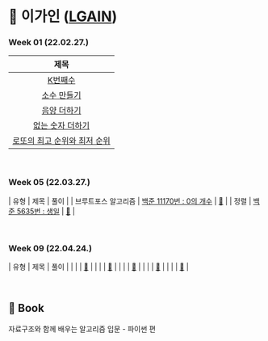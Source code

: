 # 🐤 이가인 ([LGAIN](github.com/LGAIN))
### Week 01 (22.02.27.)
| 제목 |
| :--: |
| <a href="https://programmers.co.kr/learn/courses/30/lessons/42748">K번째수</a> |
| <a href="https://programmers.co.kr/learn/courses/30/lessons/12977">소수 만들기</a> |
| <a href="https://programmers.co.kr/learn/courses/30/lessons/76501">음양 더하기</a> |
| <a href="https://programmers.co.kr/learn/courses/30/lessons/86051">없는 숫자 더하기</a> |
| <a href="https://programmers.co.kr/learn/courses/30/lessons/77484">로또의 최고 순위와 최저 순위</a> |

<br>

### Week 05 (22.03.27.)
| 유형 | 제목 | 풀이 |
| 브루트포스 알고리즘 | <a href="https://www.acmicpc.net/problem/11170">백준 11170번 : 0의 개수</a> | <a href="https://github.com/b1urrrr/Algorithm-Study/blob/main/이가인/WEEK05/11170_0의%20개수.ipynb">🔗</a> |
| 정렬 | <a href="https://www.acmicpc.net/problem/5635">백준 5635번 : 생일</a> | <a href="https://github.com/b1urrrr/Algorithm-Study/blob/main/이가인/WEEK05/5635%20생일.ipynb">🔗</a> |

<br>

### Week 09 (22.04.24.)
| 유형 | 제목 | 풀이 |
|  | <a href=""></a> | <a href="">🔗</a> |
|  | <a href=""></a> | <a href="">🔗</a> |
|  | <a href=""></a> | <a href="">🔗</a> |
|  | <a href=""></a> | <a href="">🔗</a> |
|  | <a href=""></a> | <a href="">🔗</a> |

<!--
|  | <a href=""></a> | <a href="">🔗</a> |
-->

<br>

## 📍 Book
자료구조와 함께 배우는 알고리즘 입문 - 파이썬 편

<!-- ## 📍 Reference Site
&nbsp;&nbsp;&nbsp;&nbsp;&nbsp; <a href="https://blog.naver.com/b1urrr"><img src="https://img.shields.io/badge/Naver-03C75A?style=for-the-badge&logo=naver&logoColor=white"></a>
 -->
